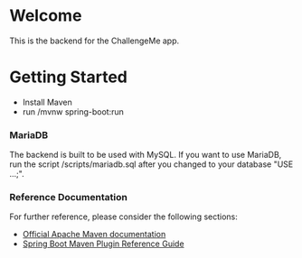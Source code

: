 # Welcome

This is the backend for the ChallengeMe app.

# Getting Started

- Install Maven
- run /mvnw spring-boot:run

### MariaDB
The backend is built to be used with MySQL. If you want to use MariaDB, run the script /scripts/mariadb.sql after you changed to your database "USE ...;".

### Reference Documentation
For further reference, please consider the following sections:

* [Official Apache Maven documentation](https://maven.apache.org/guides/index.html)
* [Spring Boot Maven Plugin Reference Guide](https://docs.spring.io/spring-boot/docs/2.2.6.RELEASE/maven-plugin/)

